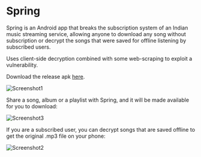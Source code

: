 # Spring

Spring is an Android app that breaks the subscription system of an Indian music streaming service, allowing anyone to download any song without subscription or decrypt the songs that were saved for offline listening by subscribed users.

Uses client-side decryption combined with some web-scraping to exploit a vulnerability.   

Download the release apk [here](https://github.com/sajalverma17/Spring/releases/tag/1.0).

![Screenshot1](https://user-images.githubusercontent.com/25904133/58053023-abb9df80-7b56-11e9-9934-bc78b4571c55.png)

Share a song, album or a playlist with Spring, and it will be made available for you to download:

![Screenshot3](https://user-images.githubusercontent.com/25904133/58053322-795cb200-7b57-11e9-86ed-392db94d0fdb.png)

If you are a subscribed user, you can decrypt songs that are saved offline to get the original .mp3 file on your phone:

![Screenshot2](https://user-images.githubusercontent.com/25904133/58052936-68f80780-7b56-11e9-9dfb-2b1fe35f5c3f.png)

